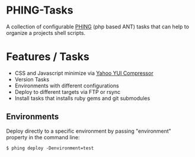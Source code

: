 # PHING-Tasks

A collection of configurable [PHING](http://www.phing.info/trac/) (php based ANT) tasks that can help to organize a projects shell scripts.

# Features / Tasks

* CSS and Javascript minimize via [Yahoo YUI Compressor](http://developer.yahoo.com/yui/compressor/)
* Version Tasks
* Environments with different configurations
* Deploy to different targets via FTP or rsync
* Install tasks that installs ruby gems and git submodules

## Environments

Deploy directly to a specific environment by passing "environment" property in the command line:

	$ phing deploy -Denvironment=test